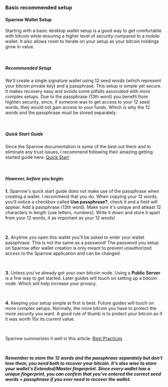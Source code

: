 ### Basic recommended setup

<h4 class="text-2xl pb-4 text-[#f7931a] font-semibold">Sparrow Wallet Setup</h4>

Starting with a basic desktop wallet setup is a good way to get comfortable with bitcoin while ensuring
a higher level of security compared to a mobile wallet. It also allows room to iterate on your setup as your bitcoin
holdings grow in value.

<br>

<h5 class="text-xl pb-2 text-[#f7931a] font-semibold">Recommended Setup</h5>

We'll create a single signature wallet using 12 seed words (which represent your bitcoin private key) and a passphrase. This setup is simple yet secure. It makes
recovery easy and avoids some pitfalls associated with more complex setups. Due to the passphrase (13th word) you
benefit from highten security, since, if someone was to get access to your 12 seed words, they would not
gain access to your funds. Which is why the 12 words and the passphrase must be stored separately. 

<br>

<h5 class="text-xl pb-2 text-[#f7931a] font-semibold">Quick Start Guide</h5>

Since the Sparrow documentation is some of the best out there and to eliminate any trust issues, 
I recommend following their amazing getting started guide here: <a class="text-[#8cb4ff] underline-offset-auto font-semibold" href="https://sparrowwallet.com/docs/quick-start.html" target="_blank" rel="noopener noreferrer">Quick Start</a>


<br>

<h5 class="text-xl pb-2 text-[#f7931a] font-semibold">However, before you begin:</h5>

**1\.** Sparrow's quick start guide does not make use of the passphrase when creating a wallet. I recommend that you do. When copying your 12 words, you'll notice a checkbox called
**Use passphrase?**, check it and a field will appear. Add a passphrase (13th word). Make sure it's unique and atleast 12 characters in length
(use letters, numbers). Write it down and store it apart from your 12 words, it as important as your 12 words!

<br>

**2\.** Anytime you open this wallet you'll be asked to enter your wallet passphrase. This is not the same as a password! The password you setup on Sparrow 
after wallet creation is only meant to prevent unauthorized access to the Sparrow application and can be changed. 

<br>

**3\.** Unless you've already got your own bitcoin node. Using a **Public Server** is a fine way to get started. Later guides will touch on setting up a bitcoin node. Which
will help increase your privacy.

<br>

**4\.** Keeping your setup simple at first is best. Future guides will touch on more complex setups. 
    Normally, the more bitcoin you have to protect the more security you want. A good rule of thumb is to protect your bitcoin as if it was worth 10x its current value.

<br>

Sparrow summarizes it well in this article:
<a class="text-[#8cb4ff] underline-offset-auto font-semibold" href="https://sparrowwallet.com/docs/best-practices.html#summary" target="_blank" rel="noopener noreferrer">Best Practices</a>

<br>

***Remember to store the 12 words and the passphrase separately but don't lose them, you need both to recover your bitcoin. It's also wise to store your wallet's Extended/Master
fingerprint. Since every wallet has a unique fingerprint, you can confirm that you've entered the correct seed words + passphrase if you ever need to recover
the wallet.***

